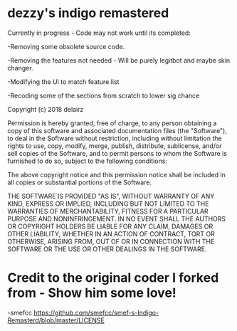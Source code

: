 # dezzy's indigo remastered

Currently in progress - Code may not work until its completed:

-Removing some obsolete source code.

-Removing the features not needed - Will be purely legitbot and maybe skin changer.

-Modifying the UI to match feature list

-Recoding some of the sections from scratch to lower sig chance


Copyright (c) 2018 delairz

Permission is hereby granted, free of charge, to any person obtaining a copy
of this software and associated documentation files (the "Software"), to deal
in the Software without restriction, including without limitation the rights
to use, copy, modify, merge, publish, distribute, sublicense, and/or sell
copies of the Software, and to permit persons to whom the Software is
furnished to do so, subject to the following conditions:

The above copyright notice and this permission notice shall be included in all
copies or substantial portions of the Software.

THE SOFTWARE IS PROVIDED "AS IS", WITHOUT WARRANTY OF ANY KIND, EXPRESS OR
IMPLIED, INCLUDING BUT NOT LIMITED TO THE WARRANTIES OF MERCHANTABILITY,
FITNESS FOR A PARTICULAR PURPOSE AND NONINFRINGEMENT. IN NO EVENT SHALL THE
AUTHORS OR COPYRIGHT HOLDERS BE LIABLE FOR ANY CLAIM, DAMAGES OR OTHER
LIABILITY, WHETHER IN AN ACTION OF CONTRACT, TORT OR OTHERWISE, ARISING FROM,
OUT OF OR IN CONNECTION WITH THE SOFTWARE OR THE USE OR OTHER DEALINGS IN THE
SOFTWARE.

# Credit to the original coder I forked from - Show him some love!
-smefcc https://github.com/smefcc/smef-s-Indigo-Remasterd/blob/master/LICENSE
